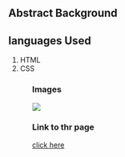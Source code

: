 ## Abstract Background
## languages Used
<ol>
  <li>HTML</li>
  <li>CSS</li>
<ol>
<h3>Images</h3>
<img src="./images/"/>
<h3>Link to thr page</h3>
<a href="">click here</a>
